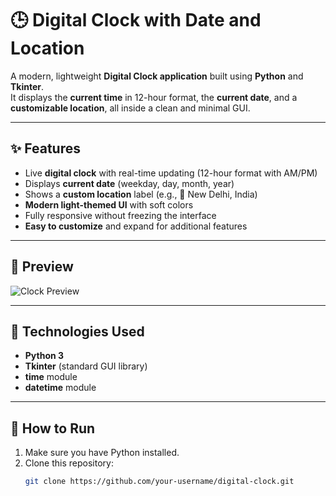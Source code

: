 # 🕒 Digital Clock with Date and Location

A modern, lightweight **Digital Clock application** built using **Python** and **Tkinter**.  
It displays the **current time** in 12-hour format, the **current date**, and a **customizable location**, all inside a clean and minimal GUI.

---

## ✨ Features
- Live **digital clock** with real-time updating (12-hour format with AM/PM)
- Displays **current date** (weekday, day, month, year)
- Shows a **custom location** label (e.g., 📍 New Delhi, India)
- **Modern light-themed UI** with soft colors
- Fully responsive without freezing the interface
- **Easy to customize** and expand for additional features

---

## 📸 Preview

![Clock Preview](link-to-screenshot-if-you-want.png)

---

## 🚀 Technologies Used
- **Python 3**
- **Tkinter** (standard GUI library)
- **time** module
- **datetime** module

---

## 📂 How to Run
1. Make sure you have Python installed.
2. Clone this repository:
   ```bash
   git clone https://github.com/your-username/digital-clock.git
